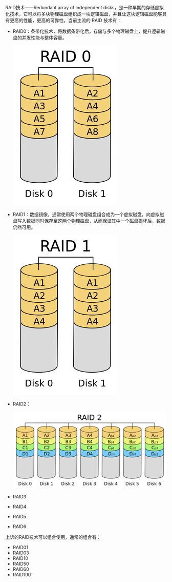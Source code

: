RAID技术——Redundant array of independent disks，是一种早期的存储虚拟化技术，它可以将多块物理磁盘组织成一块逻辑磁盘，并且让这块逻辑磁盘能够具有更高的性能，更高的可靠性。当前主流的 RAID 技术有：

* RAID0：条带化技术，将数据条带化后，存储与多个物理磁盘上，提升逻辑磁盘的并发性能与整体容量。

  ![](/assets/raid_1_1.png)

* RAID1：数据镜像，通常使用两个物理磁盘组合成为一个虚拟磁盘，向虚拟磁盘写入数据同时保存至这两个物理磁盘，从而保证其中一个磁盘损坏后，数据仍然可用。

  ![](/assets/raid_2_1.png)

* RAID2：

  ![](/assets/raid_3.png)

* RAID3

* RAID4

* RAID5

* RAID6

上诉的RAID技术可以组合使用，通常的组合有：

* RAID01
* RAID03
* RAID10
* RAID50
* RAID60
* RAID100



